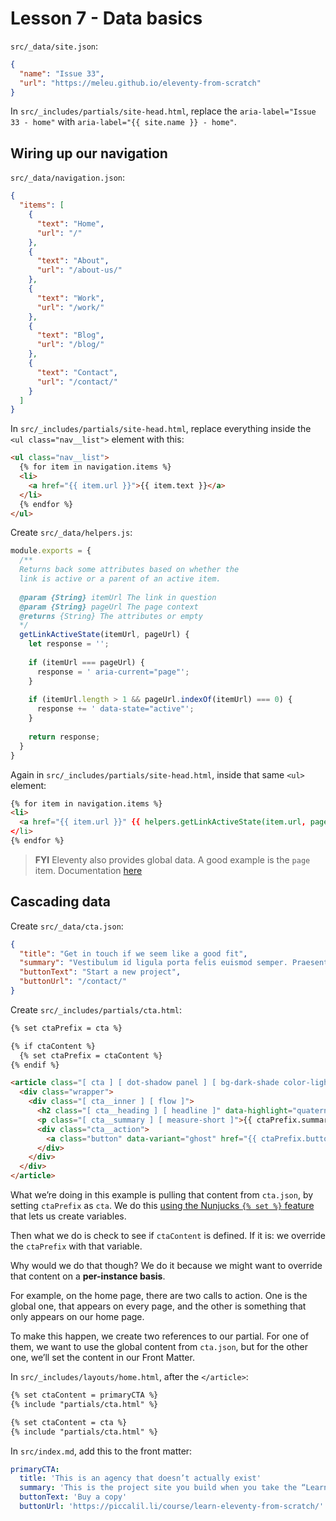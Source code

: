 # Lesson 7 - Data basics

`src/_data/site.json`:
```json
{
  "name": "Issue 33",
  "url": "https://meleu.github.io/eleventy-from-scratch"
}
```

In `src/_includes/partials/site-head.html`, replace the `aria-label="Issue 33 - home"` with `aria-label="{{ site.name }} - home"`.



## Wiring up our navigation

`src/_data/navigation.json`:
```json
{
  "items": [
    {
      "text": "Home",
      "url": "/"
    },
    {
      "text": "About",
      "url": "/about-us/"
    },
    {
      "text": "Work",
      "url": "/work/"
    },
    {
      "text": "Blog",
      "url": "/blog/"
    },
    {
      "text": "Contact",
      "url": "/contact/"
    }
  ]
}
```

In `src/_includes/partials/site-head.html`, replace everything inside the `<ul class="nav__list">` element with this:

```html
<ul class="nav__list">
  {% for item in navigation.items %}
  <li>
    <a href="{{ item.url }}">{{ item.text }}</a>
  </li>
  {% endfor %}
</ul>
```


Create `src/_data/helpers.js`:
```js
module.exports = {
  /**
  Returns back some attributes based on whether the
  link is active or a parent of an active item.
  
  @param {String} itemUrl The link in question
  @param {String} pageUrl The page context
  @returns {String} The attributes or empty
  */
  getLinkActiveState(itemUrl, pageUrl) {
    let response = '';
    
    if (itemUrl === pageUrl) {
      response = ' aria-current="page"';
    }
    
    if (itemUrl.length > 1 && pageUrl.indexOf(itemUrl) === 0) {
      response += ' data-state="active"';
    }
    
    return response;
  }
}
```

Again in `src/_includes/partials/site-head.html`, inside that same `<ul>` element:
```html
{% for item in navigation.items %}
<li>
  <a href="{{ item.url }}" {{ helpers.getLinkActiveState(item.url, page.url) | safe }}
</li>
{% endfor %}
```

> **FYI**
> Eleventy also provides global data. A good example is the `page` item. Documentation [here](https://www.11ty.dev/docs/data-eleventy-supplied/#page-variable-contents)


## Cascading data

Create `src/_data/cta.json`:
```json
{
  "title": "Get in touch if we seem like a good fit",
  "summary": "Vestibulum id ligula porta felis euismod semper. Praesent commodo cursus magna, vel scelerisque nisl consectetur et. Cras justo odio, dapibus ac facilisis in, egestas eget quam. Donec ullamcorper nulla non metus auctor fringilla.",
  "buttonText": "Start a new project",
  "buttonUrl": "/contact/"
}
```

Create `src/_includes/partials/cta.html`:
```html
{% set ctaPrefix = cta %}

{% if ctaContent %} 
  {% set ctaPrefix = ctaContent %}
{% endif %}

<article class="[ cta ] [ dot-shadow panel ] [ bg-dark-shade color-light ]">
  <div class="wrapper">
    <div class="[ cta__inner ] [ flow ]">
      <h2 class="[ cta__heading ] [ headline ]" data-highlight="quaternary">{{ ctaPrefix.title }}</h2>
      <p class="[ cta__summary ] [ measure-short ]">{{ ctaPrefix.summary }}</p>
      <div class="cta__action">
        <a class="button" data-variant="ghost" href="{{ ctaPrefix.buttonUrl }}">{{ ctaPrefix.buttonText }}</a>
      </div>
    </div>
  </div>
</article>
```

What we’re doing in this example is pulling that content from `cta.json`, by setting `ctaPrefix` as `cta`. We do this [using the Nunjucks `{% set %}` feature](https://mozilla.github.io/nunjucks/templating.html#set) that lets us create variables.

Then what we do is check to see if `ctaContent` is defined. If it is: we override the `ctaPrefix` with that variable.

Why would we do that though? We do it because we might want to override that content on a **per-instance basis**.

For example, on the home page, there are two calls to action. One is the global one, that appears on every page, and the other is something that only appears on our home page.

To make this happen, we create two references to our partial. For one of them, we want to use the global content from `cta.json`, but for the other one, we’ll set the content in our Front Matter.

In `src/_includes/layouts/home.html`, after the `</article>`:

```html
{% set ctaContent = primaryCTA %}
{% include "partials/cta.html" %}

{% set ctaContent = cta %}
{% include "partials/cta.html" %}
```

In `src/index.md`, add this to the front matter:
```yaml
primaryCTA:
  title: 'This is an agency that doesn’t actually exist'
  summary: 'This is the project site you build when you take the “Learn Eleventy From Scratch” course so it is all made up as a pretend context. You will learn a lot about Eleventy by building this site though. Take the course today!'
  buttonText: 'Buy a copy'
  buttonUrl: 'https://piccalil.li/course/learn-eleventy-from-scratch/'
```



